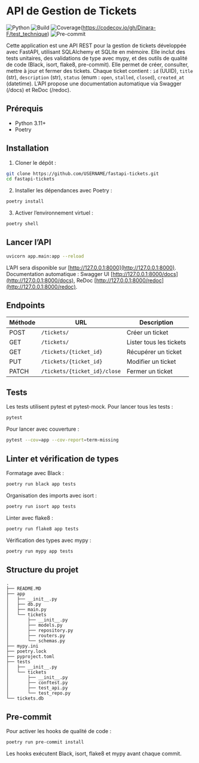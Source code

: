 # API de Gestion de Tickets

![Python](https://img.shields.io/badge/python-3.11-blue) ![Build](https://img.shields.io/badge/build-passing-brightgreen) ![Coverage](https://codecov.io/gh/Dinara-F/test_technique/branch/master/graph/badge.svg)(https://codecov.io/gh/Dinara-F/test_technique) ![Pre-commit](https://img.shields.io/badge/pre--commit-enabled-blue)

Cette application est une API REST pour la gestion de tickets développée avec FastAPI, utilisant SQLAlchemy et SQLite en mémoire. Elle inclut des tests unitaires, des validations de type avec mypy, et des outils de qualité de code (Black, isort, flake8, pre-commit). Elle permet de créer, consulter, mettre à jour et fermer des tickets. Chaque ticket contient : `id` (UUID), `title` (str), `description` (str), `status` (enum : `open`, `stalled`, `closed`), `created_at` (datetime). L’API propose une documentation automatique via Swagger (/docs) et ReDoc (/redoc).

## Prérequis
- Python 3.11+
- Poetry

## Installation
1. Cloner le dépôt :
```bash
git clone https://github.com/USERNAME/fastapi-tickets.git
cd fastapi-tickets
```
2. Installer les dépendances avec Poetry :
```bash
poetry install
```
3. Activer l’environnement virtuel :
```bash
poetry shell
```

## Lancer l’API
```bash
uvicorn app.main:app --reload
```
L’API sera disponible sur [http://127.0.0.1:8000](http://127.0.0.1:8000). Documentation automatique : Swagger UI [http://127.0.0.1:8000/docs](http://127.0.0.1:8000/docs), ReDoc [http://127.0.0.1:8000/redoc](http://127.0.0.1:8000/redoc).

## Endpoints
| Méthode | URL | Description |
|----------|-----|-------------|
| POST | `/tickets/` | Créer un ticket |
| GET | `/tickets/` | Lister tous les tickets |
| GET | `/tickets/{ticket_id}` | Récupérer un ticket |
| PUT | `/tickets/{ticket_id}` | Modifier un ticket |
| PATCH | `/tickets/{ticket_id}/close` | Fermer un ticket |

## Tests
Les tests utilisent pytest et pytest-mock. Pour lancer tous les tests :
```bash
pytest
```
Pour lancer avec couverture :
```bash
pytest --cov=app --cov-report=term-missing
```

## Linter et vérification de types
Formatage avec Black :
```bash
poetry run black app tests
```
Organisation des imports avec isort :
```bash
poetry run isort app tests
```
Linter avec flake8 :
```bash
poetry run flake8 app tests
```
Vérification des types avec mypy :
```bash
poetry run mypy app tests
```

## Structure du projet
```
.
├── README.MD
├── app
│   ├── __init__.py
│   ├── db.py
│   ├── main.py
│   └── tickets
│       ├── __init__.py
│       ├── models.py
│       ├── repository.py
│       ├── routers.py
│       └── schemas.py
├── mypy.ini
├── poetry.lock
├── pyproject.toml
├── tests
│   ├── __init__.py
│   └── tickets
│       ├── __init__.py
│       ├── conftest.py
│       ├── test_api.py
│       └── test_repo.py
└── tickets.db
```

## Pre-commit
Pour activer les hooks de qualité de code :
```bash
poetry run pre-commit install
```
Les hooks exécutent Black, isort, flake8 et mypy avant chaque commit.


